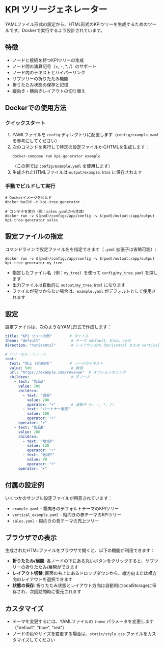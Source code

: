 # KPI ツリージェネレーター

YAMLファイル形式の設定から、HTML形式のKPIツリーを生成するためのツールです。Dockerで実行するよう設計されています。

## 特徴

- ノードと接続を持つKPIツリーの生成
- ノード間の演算記号（+, -, *, /）のサポート
- ノード内のテキストとハイパーリンク
- サブツリーの折りたたみ機能
- 折りたたみ状態の保存と記憶
- 縦向き・横向きレイアウトの切り替え

## Dockerでの使用方法

### クイックスタート

1. YAMLファイルを `config` ディレクトリに配置します（`config/example.yaml` を参考にしてください）
2. 次のコマンドを実行して特定の設定ファイルからHTMLを生成します：
   ```shell
   docker-compose run kpi-generator example
   ```
   （この例では `config/example.yaml` を使用します）
3. 生成されたHTMLファイルは `output/example.html` に保存されます

### 手動でビルドして実行

```shell
# Dockerイメージをビルド
docker build -t kpi-tree-generator .

# コンテナを実行（例：sales.yamlから生成）
docker run -v $(pwd)/config:/app/config -v $(pwd)/output:/app/output kpi-tree-generator sales
```

## 設定ファイルの指定

コマンドラインで設定ファイル名を指定できます（`.yaml` 拡張子は省略可能）:

```shell
docker run -v $(pwd)/config:/app/config -v $(pwd)/output:/app/output kpi-tree-generator my_tree
```

- 指定したファイル名（例：`my_tree`）を使って `config/my_tree.yaml` を探します
- 出力ファイルは自動的に `output/my_tree.html` になります
- ファイルが見つからない場合は、`example.yaml` がデフォルトとして使用されます

## 設定

設定ファイルは、次のようなYAML形式で作成します：

```yaml
title: "KPI ツリーの例"        # タイトル
theme: "default"              # テーマ（default, blue, red）
direction: "horizontal"       # レイアウト方向（horizontal または vertical）

# ツリーのルートノード
root:
  text: "売上 (¥100M)"        # ノードのテキスト
  value: 500                  # 数値
  url: "https://example.com/revenue"  # オプションのリンク
  children:                   # 子ノード
    - text: "製品A"
      value: 300
      children:
        - text: "直販"
          value: 200
          operator: "+"       # 演算子（+, -, *, /）
        - text: "パートナー販売"
          value: 100
          operator: "+"
      operator: "+"
    - text: "製品B"
      value: 200
      children:
        - text: "地域X"
          value: 120
          operator: "+"
        - text: "地域Y"
          value: 80
          operator: "+"
      operator: "+"
```

## 付属の設定例

いくつかのサンプル設定ファイルが用意されています：

- `example.yaml` - 横向きのデフォルトテーマのKPIツリー
- `vertical_example.yaml` - 縦向きの赤テーマのKPIツリー
- `sales.yaml` - 縦向きの青テーマの売上ツリー

## ブラウザでの表示

生成されたHTMLファイルをブラウザで開くと、以下の機能が利用できます：

- **折りたたみ/展開**: 各ノードの下にある丸いボタンをクリックすると、サブツリーの折りたたみ/展開ができます
- **レイアウト切替**: 画面の右上にあるドロップダウンから、縦方向または横方向のレイアウトを選択できます
- **状態の保存**: 折りたたみ状態とレイアウト方向は自動的にlocalStorageに保存され、次回訪問時に復元されます

## カスタマイズ

- テーマを変更するには、YAMLファイルの `theme` パラメータを変更します（"default", "blue", "red"）
- ノードの色やサイズを変更する場合は、`static/style.css` ファイルをカスタマイズしてください